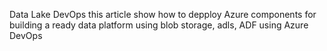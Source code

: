 Data Lake DevOps 
this article show how to depploy Azure components for building a ready data platform using blob storage, adls, ADF using Azure DevOps
